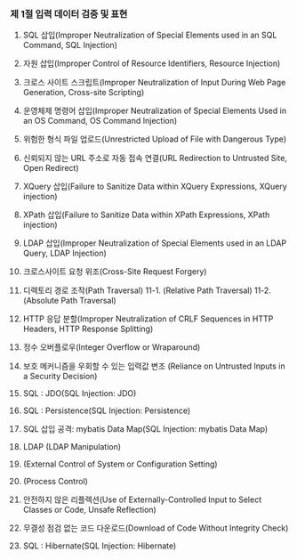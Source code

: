### 제 1절 입력 데이터 검증 및 표현


1. SQL 삽입(Improper Neutralization of Special Elements used in an SQL Command, SQL Injection) 

2. 자원 삽입(Improper Control of Resource Identifiers, Resource Injection) 

3. 크로스 사이트 스크립트(Improper Neutralization of Input During Web Page Generation, Cross-site Scripting) 

4. 운영체제 명령어 삽입(Improper Neutralization of Special Elements Used in an OS Command, OS Command Injection) 

5. 위험한 형식 파일 업로드(Unrestricted Upload of File with Dangerous Type) 

6. 신뢰되지 않는 URL 주소로 자동 접속 연결(URL Redirection to Untrusted Site, Open Redirect) 

7. XQuery 삽입(Failure to Sanitize Data within XQuery Expressions, XQuery injection) 

8. XPath 삽입(Failure to Sanitize Data within XPath Expressions, XPath injection)

9. LDAP 삽입(Improper Neutralization of Special Elements used in an LDAP Query, LDAP Injection) 

10. 크로스사이트 요청 위조(Cross-Site Request Forgery) 

11. 디렉토리 경로 조작(Path Traversal)
11-1. (Relative Path Traversal) 
11-2. (Absolute Path Traversal) 

12. HTTP 응답 분할(Improper Neutralization of CRLF Sequences in HTTP Headers, HTTP Response Splitting) 

13. 정수 오버플로우(Integer Overflow or Wraparound) 

14. 보호 메커니즘을 우회할 수 있는 입력값 변조 (Reliance on Untrusted Inputs in a Security Decision) 

15. SQL : JDO(SQL Injection: JDO) 

16. SQL : Persistence(SQL Injection: Persistence) 

17. SQL 삽입 공격: mybatis Data Map(SQL Injection: mybatis Data Map) 

18. LDAP (LDAP Manipulation)

19. (External Control of System or Configuration Setting) 

22. (Process Control) 

23. 안전하지 않은 리플렉션(Use of Externally-Controlled Input to Select Classes or Code, Unsafe Reflection) 

24. 무결성 점검 없는 코드 다운로드(Download of Code Without Integrity Check) 

25. SQL : Hibernate(SQL Injection: Hibernate) 